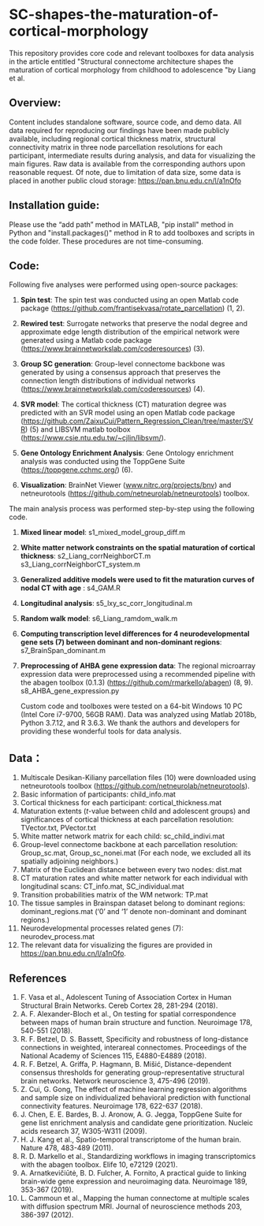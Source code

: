 # SC-shapes-the-maturation-of-cortical-morphology
This repository provides core code and relevant toolboxes for data analysis in the article entitled "Structural connectome architecture shapes the maturation of cortical morphology from childhood to adolescence "by Liang et al.

## Overview:

Content includes standalone software, source code, and demo data. All data required for reproducing our findings have been made publicly available, including regional cortical thickness matrix, structural connectivity matrix in three node parcellation resolutions for each participant, intermediate results during analysis, and data for visualizing the main figures. Raw data is available from the corresponding authors upon reasonable request. Of note, due to limitation of data size, some data is placed in another public cloud storage: https://pan.bnu.edu.cn/l/a1nOfo

## Installation guide:

Please use the “add path” method in MATLAB, "pip install" method in Python and "install.packages()" method in R to add toolboxes and scripts in the code folder. These procedures are not time-consuming.

## Code:

Following five analyses were performed using open-source packages:
1. **Spin test**: The spin test was conducted using an open Matlab code package (https://github.com/frantisekvasa/rotate_parcellation) (1, 2).

2. **Rewired test**: Surrogate networks that preserve the nodal degree and approximate edge length distribution of the empirical network were generated using a Matlab code package (https://www.brainnetworkslab.com/coderesources) (3). 

3. **Group SC generation**: Group-level connectome backbone was generated by using a consensus approach that preserves the connection length distributions of individual networks (https://www.brainnetworkslab.com/coderesources) (4).

4. **SVR model**: The cortical thickness (CT) maturation degree was predicted with an SVR model using an open Matlab code package (https://github.com/ZaixuCui/Pattern_Regression_Clean/tree/master/SVR) (5) and LIBSVM matlab toolbox (https://www.csie.ntu.edu.tw/~cjlin/libsvm/).

5. **Gene Ontology Enrichment Analysis**: Gene Ontology enrichment analysis was conducted using the ToppGene Suite (https://toppgene.cchmc.org/) (6).
6. **Visualization**: BrainNet Viewer (www.nitrc.org/projects/bnv) and netneurotools (https://github.com/netneurolab/netneurotools) toolbox.

The main analysis process was performed step-by-step using the following code.
1. **Mixed linear model**: s1_mixed_model_group_diff.m

2. **White matter network constraints on the spatial maturation of cortical thickness**: s2_Liang_corrNeighborCT.m s3_Liang_corrNeighborCT_system.m

3. **Generalized additive models were used to fit the maturation curves of nodal CT with age** : s4_GAM.R 

4. **Longitudinal analysis**: s5_lxy_sc_corr_longitudinal.m

5. **Random walk model**: s6_Liang_ramdom_walk.m

6. **Computing transcription level differences for 4 neurodevelopmental gene sets (7) between dominant and non-dominant regions**: s7_BrainSpan_dominant.m

7. **Preprocessing of AHBA gene expression data**: The regional microarray expression data were preprocessed using a recommended pipeline with the abagen toolbox (0.1.3) (https://github.com/rmarkello/abagen) (8, 9).
    s8_AHBA_gene_expression.py

    Custom code and toolboxes were tested on a 64-bit Windows 10 PC (Intel Core i7-9700, 56GB RAM). Data was analyzed using Matlab 2018b, Python 3.7.12, and R 3.6.3. We thank the authors and developers for providing these wonderful tools for data analysis.

## Data：

1.	Multiscale Desikan-Kiliany parcellation files (10) were downloaded using netneurotools toolbox (https://github.com/netneurolab/netneurotools).
2.	Basic information of participants: child_info.mat
3.	Cortical thickness  for each participant: cortical_thickness.mat
4.	Maturation extents (*t*-value between child and adolescent groups) and significances of cortical thickness at each parcellation resolution: 
   TVector.txt, PVector.txt
5.	White matter network matrix for each child: sc_child_indivi.mat
6.	Group-level connectome backbone at each parcellation resolution:
   Group_sc.mat, Group_sc_nonei.mat (For each node, we excluded all its spatially adjoining neighbors.)
7.	Matrix of the Euclidean distance between every two nodes: dist.mat
8.	CT maturation rates and white matter network for each individual with longitudinal scans: CT_info.mat, SC_individual.mat
9.	Transition probabilities matrix of the WM network: TP.mat
10.	The tissue samples in Brainspan dataset belong to dominant regions:
    dominant_regions.mat (‘0’ and ‘1’ denote non-dominant and dominant regions.)
11.	Neurodevelopmental processes related genes (7): neurodev_process.mat
12.	The relevant data for visualizing the figures are  provided in  https://pan.bnu.edu.cn/l/a1nOfo.

## References
1.	F. Vasa et al., Adolescent Tuning of Association Cortex in Human Structural Brain Networks. Cereb Cortex 28, 281-294 (2018).
2.	A. F. Alexander-Bloch et al., On testing for spatial correspondence between maps of human brain structure and function. Neuroimage 178, 540-551 (2018).
3.	R. F. Betzel, D. S. Bassett, Specificity and robustness of long-distance connections in weighted, interareal connectomes. Proceedings of the National Academy of Sciences 115, E4880-E4889 (2018).
4.	R. F. Betzel, A. Griffa, P. Hagmann, B. Mišić, Distance-dependent consensus thresholds for generating group-representative structural brain networks. Network neuroscience 3, 475-496 (2019).
5.	Z. Cui, G. Gong, The effect of machine learning regression algorithms and sample size on individualized behavioral prediction with functional connectivity features. Neuroimage 178, 622-637 (2018).
6.	J. Chen, E. E. Bardes, B. J. Aronow, A. G. Jegga, ToppGene Suite for gene list enrichment analysis and candidate gene prioritization. Nucleic acids research 37, W305-W311 (2009).
7. H. J. Kang et al., Spatio-temporal transcriptome of the human brain. Nature 478, 483-489 (2011).
8.	R. D. Markello et al., Standardizing workflows in imaging transcriptomics with the abagen toolbox. Elife 10, e72129 (2021).
9.	A. Arnatkevic̆iūtė, B. D. Fulcher, A. Fornito, A practical guide to linking brain-wide gene expression and neuroimaging data. Neuroimage 189, 353-367 (2019).	
10.	L. Cammoun et al., Mapping the human connectome at multiple scales with diffusion spectrum MRI. Journal of neuroscience methods 203, 386-397 (2012).



